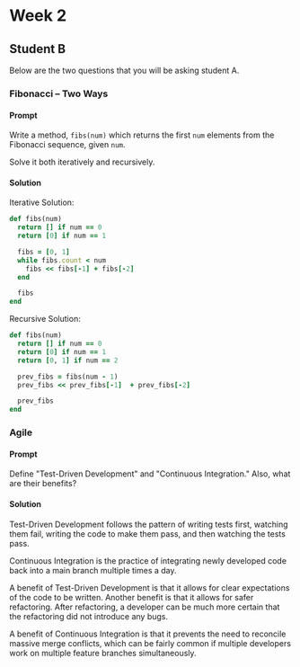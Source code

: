 # Week 2

## Student B

Below are the two questions that you will be asking student A.

### Fibonacci – Two Ways

#### Prompt

Write a method, `fibs(num)` which returns the first `num` elements from
the Fibonacci sequence, given `num`.

Solve it both iteratively and recursively.

#### Solution

Iterative Solution:

```ruby
def fibs(num)
  return [] if num == 0
  return [0] if num == 1

  fibs = [0, 1]
  while fibs.count < num
    fibs << fibs[-1] + fibs[-2]
  end

  fibs
end
```

Recursive Solution:

```ruby
def fibs(num)
  return [] if num == 0
  return [0] if num == 1
  return [0, 1] if num == 2

  prev_fibs = fibs(num - 1)
  prev_fibs << prev_fibs[-1]  + prev_fibs[-2]

  prev_fibs
end
```

### Agile

#### Prompt

Define "Test-Driven Development" and "Continuous Integration." Also,
what are their benefits?

#### Solution

Test-Driven Development follows the pattern of writing tests first,
watching them fail, writing the code to make them pass, and then
watching the tests pass.

Continuous Integration is the practice of integrating newly developed
code back into a main branch multiple times a day.

A benefit of Test-Driven Development is that it allows for clear
expectations of the code to be written. Another benefit is that it
allows for safer refactoring. After refactoring, a developer can be much
more certain that the refactoring did not introduce any bugs.

A benefit of Continuous Integration is that it prevents the need to
reconcile massive merge conflicts, which can be fairly common if
multiple developers work on multiple feature branches simultaneously.
